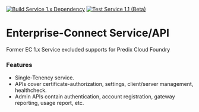 [![Build Service 1.x Dependency](https://github.com/ayasuda-ge/service1.x/actions/workflows/build-deps.yml/badge.svg)](https://github.com/ayasuda-ge/service1.x/actions/workflows/build-deps.yml) [![Test Service 1.1 (Beta)](https://github.com/ayasuda-ge/service1.x/actions/workflows/test-beta.yml/badge.svg)](https://github.com/ayasuda-ge/service1.x/actions/workflows/test-beta.yml)
# Enterprise-Connect Service/API
Former EC 1.x Service excluded supports for Predix Cloud Foundry

### Features
- Single-Tenency service.
- APIs cover certificate-authorization, settings, client/server management, healthcheck.
- Admin APIs contain authentication, account registration, gateway reporting, usage report, etc.
